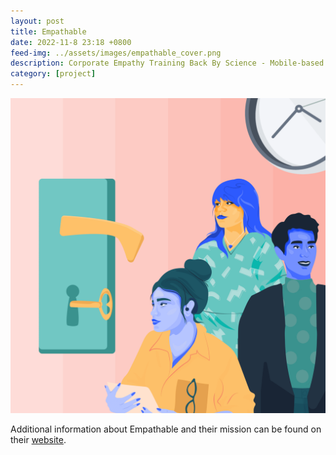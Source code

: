 ```yaml
---
layout: post
title: Empathable
date: 2022-11-8 23:18 +0800
feed-img: ../assets/images/empathable_cover.png
description: Corporate Empathy Training Back By Science - Mobile-based POV Experiences
category: [project]
---
```


<img class="pink-shadow center" src="/assets/images/empathable.png"/>


Additional information about Empathable and their mission can be found on their <a href="https://empathable.com">website</a>.
